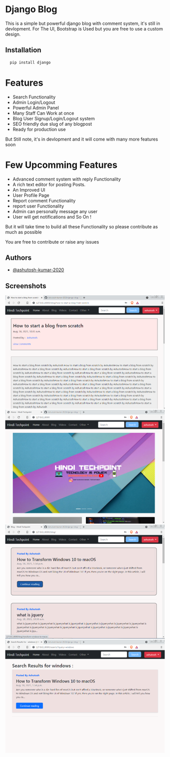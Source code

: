 
# Django Blog

This is a simple but powerful django blog with comment system, it's still in devlopment. For The UI, Bootstrap is Used but you are free to use a custom design.

## Installation


```bash
  pip install django
```

# Features
- Search Functionality
- Admin Login/Logout
- Powerful Admin Panel
- Many Staff Can Work at once
- Blog User Signup/Login/Logout system
- SEO friendly due slug of any blogpost
- Ready for production use

But Still note, it's in devlopment and it will come with
many more features soon

# Few Upcomming Features
- Advanced comment system with reply Functionality
- A rich text editor for posting Posts.
- An Improved UI
- User Profile Page
- Report comment Functionality
- report user Functionality
- Admin can personally message any user
- User will get notifications
and So On !

But it will take time to build all these Functionality so please contribute as much as possible

You are free to contribute or raise any issues





## Authors

- [@ashutosh-kumar-2020](https://github.com/Ashutosh-kumar-2020/)


  
## Screenshots

![App Screenshot](https://raw.githubusercontent.com/Ashutosh-kumar-2020/django-blog/main/screenshots/screenshot1.PNG)
![App Screenshot](https://github.com/Ashutosh-kumar-2020/django-blog/blob/main/screenshots/screenshot2.PNG?raw=true)
![App Screenshot](https://raw.githubusercontent.com/Ashutosh-kumar-2020/django-blog/main/screenshots/screenshot3.PNG)
![App Screenshot](https://raw.githubusercontent.com/Ashutosh-kumar-2020/django-blog/main/screenshots/screenshot4.PNG)


  
